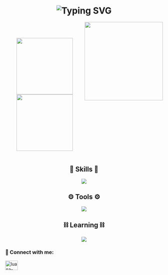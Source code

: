 <h1 align="center">
    <img src="https://readme-typing-svg.herokuapp.com?font=Righteous&size=35&duration=4000&pause=1000&color=F7F7F7F7&center=true&vCenter=true&random=false&width=500&height=70&lines=Hi+There+%F0%9F%91%BE;I'm+Dev+Luana!" alt="Typing SVG" /></a>
</h1>

<img align="right" src="https://cdn.discordapp.com/attachments/1087133504296472707/1232752734709747843/animated-gif-maker.gif?ex=662a99f3&is=66294873&hm=96ebc1eab561140eeb10cadf0ff90bbe6181a06395d5488801793c2bb20644d3&" height="250px"/>
<br/>

<br/>
<br/>
<div align="center">
  <img height="180cm" src="https://github-readme-stats.vercel.app/api?username=luanacostav&theme=midnight-purple&show_icons=true&bg_color=00000000&rank_icon=github"/>
  <img height="180cm" src="https://github-readme-stats.vercel.app/api/top-langs/?username=luanacostav&layout=compact&theme=midnight-purple&bg_color=00000000"/>
</div>
<br/>
<h2 align="center">🔗 Skills 🔗</h2>
<div align="center">
  <a href="https://skillicons.dev">
    <img src="https://skillicons.dev/icons?i=py,js,html,css,ts,c,mysql"/>
  </a>
</div>
<h2 align="center">⚙ Tools ⚙</h2>
<div align="center">
  <a href="https://skillicons.dev">
    <img src="https://skillicons.dev/icons?i=git,vscode,anaconda,replit,stackoverflow"/>
  </a>
</div>
<h2 align="center">⛓ Learning ⛓</h2>
<div align="center">
  <a href="https://skillicons.dev">
    <img src="https://skillicons.dev/icons?i=django,nodejs"/>
  </a>
</div>

<h3 align="left">📍 Connect with me:</h3>
<p align="left">
  <a href="https://linkedin.com/in/luana-costa-vasconcelos-613707287" target="blank">
    <img align="center" src="https://raw.githubusercontent.com/rahuldkjain/github-profile-readme-generator/master/src/images/icons/Social/linked-in-alt.svg" alt="luana-costa-vasconcelos-613707287" height="30" width="40" />
  </a>
<p>
